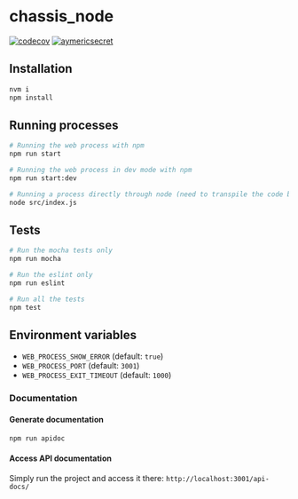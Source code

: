 # chassis_node

[![codecov](https://codecov.io/gh/aymericsecret/chassis_node/branch/master/graph/badge.svg?token=FU5R4C21DO)](https://codecov.io/gh/aymericsecret/chassis_node)
[![aymericsecret](https://circleci.com/gh/aymericsecret/chassis_node.svg?style=shield&circle-token=27a6905cf5496f662e3a4c38c34cc33e1a3ecead)](https://app.circleci.com/pipelines/github/aymericsecret/chassis_node)

## Installation

```bash
nvm i
npm install
```

## Running processes

```sh
# Running the web process with npm
npm run start

# Running the web process in dev mode with npm
npm run start:dev

# Running a process directly through node (need to transpile the code beforehand)
node src/index.js
```

## Tests

```bash
# Run the mocha tests only
npm run mocha

# Run the eslint only
npm run eslint

# Run all the tests
npm test
```

## Environment variables

- `WEB_PROCESS_SHOW_ERROR` (default: `true`)
- `WEB_PROCESS_PORT` (default: `3001`)
- `WEB_PROCESS_EXIT_TIMEOUT` (default: `1000`)

### Documentation

#### Generate documentation

```sh
npm run apidoc
```

#### Access API documentation

Simply run the project and access it there:
`http://localhost:3001/api-docs/`
